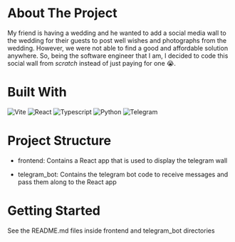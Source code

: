 # About The Project

My friend is having a wedding and he wanted to add a social media wall to the wedding for their guests to post well wishes and photographs from the wedding. However, we were not able to find a good and affordable solution anywhere. So, being the software engineer that I am, I decided to code this social wall from _scratch_ instead of just paying for one :sob:.

# Built With

![Vite](https://img.shields.io/badge/Vite-B73BFE?style=for-the-badge&logo=vite&logoColor=FFD62E)
![React](https://img.shields.io/badge/React-20232A?style=for-the-badge&logo=react&logoColor=61DAFB)
![Typescript](https://img.shields.io/badge/TypeScript-007ACC?style=for-the-badge&logo=typescript&logoColor=white)
![Python](https://img.shields.io/badge/Python-FFD43B?style=for-the-badge&logo=python&logoColor=blue)
![Telegram](https://img.shields.io/badge/Telegram-2CA5E0?style=for-the-badge&logo=telegram&logoColor=white)

# Project Structure

- frontend:
  Contains a React app that is used to display the telegram wall

- telegram_bot:
  Contains the telegram bot code to receive messages and pass them along to the React app

# Getting Started

See the README.md files inside frontend and telegram_bot directories

